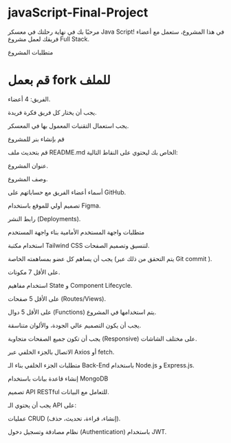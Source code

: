 # javaScript-Final-Project


مرحبًا بك في نهاية رحلتك في معسكر Java Script!
في هذا المشروع، ستعمل مع أعضاء فريقك لعمل مشروع Full Stack.

متطلبات المشروع
# قم بعمل fork للملف 
الفريق: 4 أعضاء.

يجب أن يختار كل فريق فكرة فريدة.

يجب استعمال التقنيات المعمول بها في المعسكر.

قم بإنشاء بنر للمشروع

قم بتحديث ملف README.md الخاص بك ليحتوي على النقاط التالية:

عنوان المشروع.

وصف المشروع.

أسماء أعضاء الفريق مع حساباتهم على GitHub.

تصميم أولي للموقع باستخدام Figma.

رابط النشر (Deployments).

متطلبات واجهة المستخدم الأمامية
بناء واجهة المستخدم 

استخدام مكتبة Tailwind CSS لتنسيق وتصميم الصفحات.

يجب أن يساهم كل عضو بمساهمته الخاصة (يتم التحقق من ذلك عبر Git commit ).

على الأقل 7 مكونات.

استخدام مفاهيم State و Component Lifecycle.

على الأقل 5 صفحات (Routes/Views).

على الأقل 5 دوال (Functions) يتم استخدامها في المشروع.

يجب أن يكون التصميم عالي الجودة، والألوان متناسقة.

يجب أن تكون جميع الصفحات متجاوبة (Responsive) على مختلف الشاشات.

الاتصال بالجزء الخلفي عبر Axios أو fetch.

متطلبات الجزء الخلفي
بناء الـ Back-End باستخدام Node.js و Express.js.

إنشاء قاعدة بيانات باستخدام MongoDB

تصميم API RESTful للتعامل مع البيانات.

يجب أن يحتوي الـ API على:

عمليات CRUD (إنشاء، قراءة، تحديث، حذف).

نظام مصادقة وتسجيل دخول (Authentication) باستخدام JWT. 
